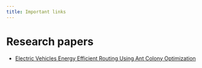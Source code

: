 ```yaml
---
title: Important links
---
```


# Research papers

- [Electric Vehicles Energy Efficient Routing Using Ant Colony Optimization](http://papers.sae.org/2017-01-9075/)
